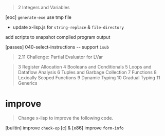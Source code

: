 > 2 Integers and Variables

[eoc] `generate-exe` use tmp file

- update x-lisp.js for `string-replace` & `file-directory`

add scripts to snapshot compiled program output

[passes] 040-select-instructions -- support `isub`

> 2.11 Challenge: Partial Evaluator for LVar

> 3 Register Allocation
> 4 Booleans and Conditionals
> 5 Loops and Dataflow Analysis
> 6 Tuples and Garbage Collection
> 7 Functions
> 8 Lexically Scoped Functions
> 9 Dynamic Typing
> 10 Gradual Typing
> 11 Generics

# improve

> Change x-lisp to improve the following code.

[builtin] improve `check-op`
[c] & [x86] improve `form-info`
